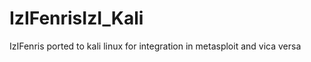 IzIFenrisIzI_Kali
=================

IzIFenris ported to kali linux for integration in metasploit and vica versa
